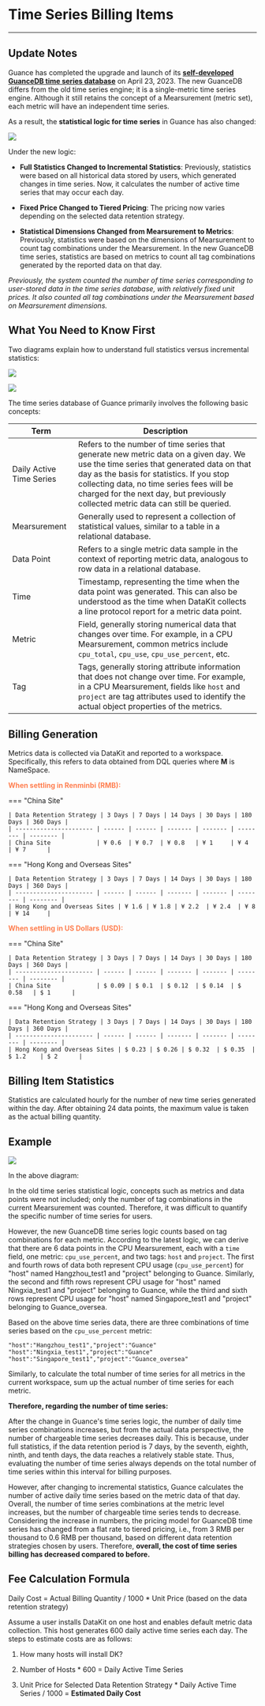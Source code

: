 # Time Series Billing Items

---

## Update Notes

Guance has completed the upgrade and launch of its **[self-developed GuanceDB time series database](./gauncedb.md)** on April 23, 2023. The new GuanceDB differs from the old time series engine; it is a single-metric time series engine. Although it still retains the concept of a Mearsurement (metric set), each metric will have an independent time series.

As a result, the **statistical logic for time series** in Guance has also changed:

![](../img/timeline-1.png)

Under the new logic:

- **Full Statistics Changed to Incremental Statistics**: Previously, statistics were based on all historical data stored by users, which generated changes in time series. Now, it calculates the number of active time series that may occur each day.
  
- **Fixed Price Changed to Tiered Pricing**: The pricing now varies depending on the selected data retention strategy.
  
- **Statistical Dimensions Changed from Mearsurement to Metrics**: Previously, statistics were based on the dimensions of Mearsurement to count tag combinations under the Mearsurement. In the new GuanceDB time series, statistics are based on metrics to count all tag combinations generated by the reported data on that day.

*Previously, the system counted the number of time series corresponding to user-stored data in the time series database, with relatively fixed unit prices. It also counted all tag combinations under the Mearsurement based on Mearsurement dimensions.*

## What You Need to Know First

Two diagrams explain how to understand full statistics versus incremental statistics:

![](../img/all.png)

![](../img/add.png)

The time series database of Guance primarily involves the following basic concepts:

| Term      | Description |
| ----------- | ------------ |
| Daily Active Time Series | Refers to the number of time series that generate new metric data on a given day. We use the time series that generated data on that day as the basis for statistics. If you stop collecting data, no time series fees will be charged for the next day, but previously collected metric data can still be queried. |
| Mearsurement | Generally used to represent a collection of statistical values, similar to a table in a relational database. |
| Data Point | Refers to a single metric data sample in the context of reporting metric data, analogous to row data in a relational database. |
| Time | Timestamp, representing the time when the data point was generated. This can also be understood as the time when DataKit collects a line protocol report for a metric data point. |
| Metric | Field, generally storing numerical data that changes over time. For example, in a CPU Mearsurement, common metrics include `cpu_total`, `cpu_use`, `cpu_use_percent`, etc. |
| Tag | Tags, generally storing attribute information that does not change over time. For example, in a CPU Mearsurement, fields like `host` and `project` are tag attributes used to identify the actual object properties of the metrics. |

## Billing Generation

Metrics data is collected via DataKit and reported to a workspace. Specifically, this refers to data obtained from DQL queries where **M** is NameSpace.


<font color=coral>**When settling in Renminbi (RMB):**</font>

<div class="grid" markdown>

=== "China Site"

    | Data Retention Strategy | 3 Days | 7 Days | 14 Days | 30 Days | 180 Days | 360 Days |
    | ---------------------- | ------ | ------ | ------- | ------- | -------- | -------- |
    | China Site             | ¥ 0.6  | ¥ 0.7  | ¥ 0.8   | ¥ 1     | ¥ 4      | ¥ 7      |

=== "Hong Kong and Overseas Sites"

    | Data Retention Strategy | 3 Days | 7 Days | 14 Days | 30 Days | 180 Days | 360 Days |
    | ---------------------- | ------ | ------ | ------- | ------- | -------- | -------- |
    | Hong Kong and Overseas Sites | ¥ 1.6 | ¥ 1.8 | ¥ 2.2  | ¥ 2.4  | ¥ 8      | ¥ 14     |

</div>


<font color=coral>**When settling in US Dollars (USD):**</font>

<div class="grid" markdown>

=== "China Site"

    | Data Retention Strategy | 3 Days | 7 Days | 14 Days | 30 Days | 180 Days | 360 Days |
    | ---------------------- | ------ | ------ | ------- | ------- | -------- | -------- |
    | China Site             | $ 0.09 | $ 0.1  | $ 0.12  | $ 0.14  | $ 0.58   | $ 1      |

=== "Hong Kong and Overseas Sites"

    | Data Retention Strategy | 3 Days | 7 Days | 14 Days | 30 Days | 180 Days | 360 Days |
    | ---------------------- | ------ | ------ | ------- | ------- | -------- | -------- |
    | Hong Kong and Overseas Sites | $ 0.23 | $ 0.26 | $ 0.32  | $ 0.35  | $ 1.2    | $ 2      |

</div>



## Billing Item Statistics

Statistics are calculated hourly for the number of new time series generated within the day. After obtaining 24 data points, the maximum value is taken as the actual billing quantity.

## Example

![](../img/timeline-2.png)

In the above diagram:

In the old time series statistical logic, concepts such as metrics and data points were not included; only the number of tag combinations in the current Mearsurement was counted. Therefore, it was difficult to quantify the specific number of time series for users.

However, the new GuanceDB time series logic counts based on tag combinations for each metric. According to the latest logic, we can derive that there are 6 data points in the CPU Mearsurement, each with a `time` field, one metric: `cpu_use_percent`, and two tags: `host` and `project`. The first and fourth rows of data both represent CPU usage (`cpu_use_percent`) for "host" named Hangzhou_test1 and "project" belonging to Guance. Similarly, the second and fifth rows represent CPU usage for "host" named Ningxia_test1 and "project" belonging to Guance, while the third and sixth rows represent CPU usage for "host" named Singapore_test1 and "project" belonging to Guance_oversea.

Based on the above time series data, there are three combinations of time series based on the `cpu_use_percent` metric:

`"host":"Hangzhou_test1","project":"Guance"`      
`"host":"Ningxia_test1","project":"Guance"`       
`"host":"Singapore_test1","project":"Guance_oversea"`       

Similarly, to calculate the total number of time series for all metrics in the current workspace, sum up the actual number of time series for each metric.

**Therefore, regarding the number of time series:**

After the change in Guance's time series logic, the number of daily time series combinations increases, but from the actual data perspective, the number of chargeable time series decreases daily. This is because, under full statistics, if the data retention period is 7 days, by the seventh, eighth, ninth, and tenth days, the data reaches a relatively stable state. Thus, evaluating the number of time series always depends on the total number of time series within this interval for billing purposes.

However, after changing to incremental statistics, Guance calculates the number of active daily time series based on the metric data of that day. Overall, the number of time series combinations at the metric level increases, but the number of chargeable time series tends to decrease. Considering the increase in numbers, the pricing model for GuanceDB time series has changed from a flat rate to tiered pricing, i.e., from 3 RMB per thousand to 0.6 RMB per thousand, based on different data retention strategies chosen by users. Therefore, **overall, the cost of time series billing has decreased compared to before.**

## Fee Calculation Formula

Daily Cost = Actual Billing Quantity / 1000 * Unit Price (based on the data retention strategy)

Assume a user installs DataKit on one host and enables default metric data collection. This host generates 600 daily active time series each day. The steps to estimate costs are as follows:

1. How many hosts will install DK?
   
2. Number of Hosts * 600 = Daily Active Time Series
   
3. Unit Price for Selected Data Retention Strategy * Daily Active Time Series / 1000 = **Estimated Daily Cost**